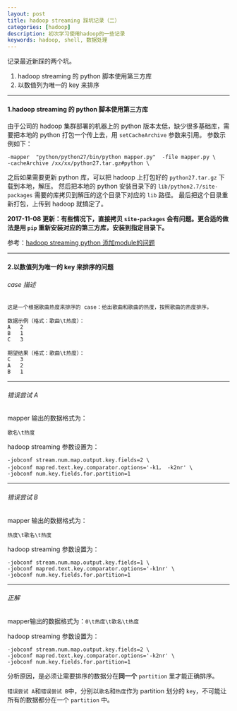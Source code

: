 ```yaml
---
layout: post
title: hadoop streaming 踩坑记录（二）
categories: [hadoop]
description: 初次学习使用hadoop的一些记录
keywords: hadoop, shell, 数据处理
---
```


记录最近新踩的两个坑。

1. hadoop streaming 的 python 脚本使用第三方库
2. 以数值列为唯一的 key 来排序

------
#### 1.hadoop streaming 的 python 脚本使用第三方库

由于公司的 hadoop 集群部署的机器上的 python 版本太低，缺少很多基础库，需要把本地的 python 打包一个传上去，用 `setCacheArchive` 参数来引用。
参数示例如下：
```
-mapper  "python/python27/bin/python mapper.py"  -file mapper.py \
-cacheArchive /xx/xx/python27.tar.gz#python \
```

之后如果需要更新 python 库，可以把 hadoop 上打包好的 `python27.tar.gz` 下载到本地，解压。
然后把本地的 python 安装目录下的 `lib/python2.7/site-packages` 需要的库拷贝到解压的这个目录下对应的 `lib` 路径。
最后把这个目录重新打包，上传到 hadoop 就搞定了。

**2017-11-08 更新：有些情况下，直接拷贝 `site-packages` 会有问题。更合适的做法是用 `pip` 重新安装对应的第三方库，安装到指定目录下。**


参考：[hadoop streaming python 添加module的问题](http://yuezhilei.com/2017/08/31/hadoop-streaming-python/)

------
#### 2.以数值列为唯一的 key 来排序的问题

###### case 描述
```
这是一个根据歌曲热度来排序的 case：给出歌曲和歌曲的热度，按照歌曲的热度排序。

数据示例（格式：歌曲\t热度）：
A	2
B	1
C	3

期望结果（格式：歌曲\t热度）：
C	3
A	2
B	1
```
***
###### 错误尝试 A 

mapper 输出的数据格式为：
```
歌名\t热度
```

hadoop streaming 参数设置为：
```
-jobconf stream.num.map.output.key.fields=2 \
-jobconf mapred.text.key.comparator.options='-k1， -k2nr' \
-jobconf num.key.fields.for.partition=1
```
***
###### 错误尝试 B

mapper 输出的数据格式为：
```
热度\t歌名\t热度
```

hadoop streaming 参数设置为：
```
-jobconf stream.num.map.output.key.fields=1 \
-jobconf mapred.text.key.comparator.options='-k1nr' \
-jobconf num.key.fields.for.partition=1
```
***
###### 正解

mapper输出的数据格式为：`0\t热度\t歌名\t热度`

hadoop streaming 参数设置为：
```
-jobconf stream.num.map.output.key.fields=2 \
-jobconf mapred.text.key.comparator.options='-k2nr' \
-jobconf num.key.fields.for.partition=1
```

分析原因，是必须让需要排序的数据分在**同一个** `partition` 里才能正确排序。

`错误尝试 A`和`错误尝试 B`中，分别以`歌名`和`热度`作为 partition 划分的 `key`，不可能让所有的数据都分在一个 `partition` 中。
